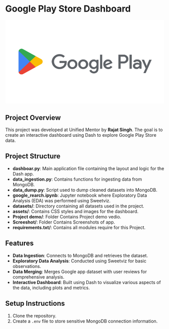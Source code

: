  # Google Play Store Dashboard

![Dashboard Screenshot](assets/share_google_play_logo.png) <!-- Google Playstore Image -->

## Project Overview
This project was developed at Unified Mentor by **Rajat Singh**. The goal is to create an interactive dashboard using Dash to explore Google Play Store data.

## Project Structure
- **dashboar.py**: Main application file containing the layout and logic for the Dash app.
- **data_ingestion.py**: Contains functions for ingesting data from MongoDB.
- **data_dump.py**: Script used to dump cleaned datasets into MongoDB.
- **google_rearch.ipynb**: Jupyter notebook where Exploratory Data Analysis (EDA) was performed using Sweetviz. 
- **datasets/**: Directory containing all datasets used in the project.
- **assets/**: Contains CSS styles and images for the dashboard.
- **Project demo/**: Folder Contains Project demo vedio. 
- **Screeshot/**: Folder Contains Screenshots of  app.
- **requirements.txt/**: Contains all modules require for this Project.

## Features
- **Data Ingestion**: Connects to MongoDB and retrieves the dataset.
- **Exploratory Data Analysis**: Conducted using Sweetviz for basic observations.
- **Data Merging**: Merges Google app dataset with user reviews for comprehensive analysis.
- **Interactive Dashboard**: Built using Dash to visualize various aspects of the data, including plots and metrics.

## Setup Instructions
1. Clone the repository.
2. Create a `.env` file to store sensitive MongoDB connection information. 




